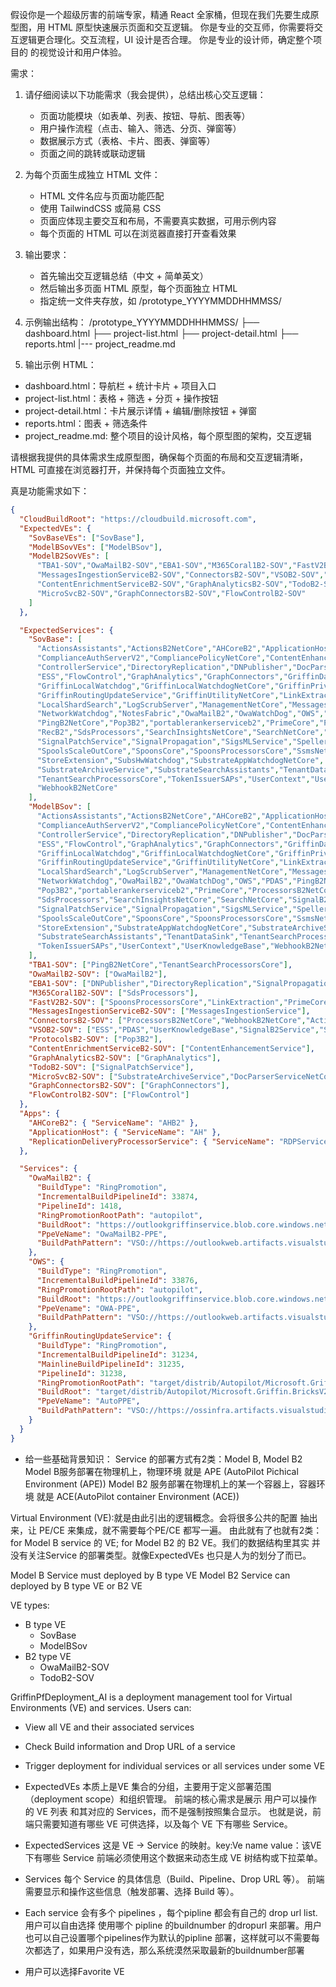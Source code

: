 假设你是一个超级厉害的前端专家，精通 React 全家桶，但现在我们先要生成原型图，用 HTML 原型快速展示页面和交互逻辑。
你是专业的交互师，你需要将交互逻辑更合理化。交互流程，UI 设计是否合理。
你是专业的设计师，确定整个项目的 的视觉设计和用户体验。

需求：
1. 请仔细阅读以下功能需求（我会提供），总结出核心交互逻辑：
   - 页面功能模块（如表单、列表、按钮、导航、图表等）
   - 用户操作流程（点击、输入、筛选、分页、弹窗等）
   - 数据展示方式（表格、卡片、图表、弹窗等）
   - 页面之间的跳转或联动逻辑

2. 为每个页面生成独立 HTML 文件：
   - HTML 文件名应与页面功能匹配
   - 使用 TailwindCSS 或简易 CSS
   - 页面应体现主要交互和布局，不需要真实数据，可用示例内容
   - 每个页面的 HTML 可以在浏览器直接打开查看效果

3. 输出要求：
   - 首先输出交互逻辑总结（中文 + 简单英文）
   - 然后输出多页面 HTML 原型，每个页面独立 HTML
   - 指定统一文件夹存放，如 /prototype_YYYYMMDDHHMMSS/

4. 示例输出结构：
/prototype_YYYYMMDDHHHMMSS/
   ├── dashboard.html
   ├── project-list.html
   ├── project-detail.html
   ├── reports.html
   |--- project_readme.md

5. 输出示例 HTML：
- dashboard.html：导航栏 + 统计卡片 + 项目入口
- project-list.html：表格 + 筛选 + 分页 + 操作按钮
- project-detail.html：卡片展示详情 + 编辑/删除按钮 + 弹窗
- reports.html：图表 + 筛选条件
- project_readme.md: 整个项目的设计风格，每个原型图的架构，交互逻辑

请根据我提供的具体需求生成原型图，确保每个页面的布局和交互逻辑清晰，HTML 可直接在浏览器打开，并保持每个页面独立文件。

真是功能需求如下：

```json
{
  "CloudBuildRoot": "https://cloudbuild.microsoft.com",
  "ExpectedVEs": {
    "SovBaseVEs": ["SovBase"],
    "ModelBSovVEs": ["ModelBSov"],
    "ModelB2SovVEs": [
      "TBA1-SOV","OwaMailB2-SOV","EBA1-SOV","M365Coral1B2-SOV","FastV2B2-SOV",
      "MessagesIngestionServiceB2-SOV","ConnectorsB2-SOV","VSOB2-SOV","ProtocolsB2-SOV",
      "ContentEnrichmentServiceB2-SOV","GraphAnalyticsB2-SOV","TodoB2-SOV",
      "MicroSvcB2-SOV","GraphConnectorsB2-SOV","FlowControlB2-SOV"
    ]
  },

  "ExpectedServices": {
    "SovBase": [
      "ActionsAssistants","ActionsB2NetCore","AHCoreB2","ApplicationHost","ClearData",
      "ComplianceAuthServerV2","CompliancePolicyNetCore","ContentEnhancementService",
      "ControllerService","DirectoryReplication","DNPublisher","DocParserServiceNetCore",
      "ESS","FlowControl","GraphAnalytics","GraphConnectors","GriffinDataBus",
      "GriffinLocalWatchdog","GriffinLocalWatchdogNetCore","GriffinPrivilegedSetupService",
      "GriffinRoutingUpdateService","GriffinUtilityNetCore","LinkExtraction",
      "LocalShardSearch","LogScrubServer","ManagementNetCore","MessagesIngestionService",
      "NetworkWatchdog","NotesFabric","OwaMailB2","OwaWatchDog","OWS","PDAS",
      "PingB2NetCore","Pop3B2","portablerankerserviceb2","PrimeCore","ProcessorsB2NetCore",
      "RecB2","SdsProcessors","SearchInsightsNetCore","SearchNetCore","SignalB2Service",
      "SignalPatchService","SignalPropagation","SigsMLService","SpellerB2SubstrateSDK",
      "SpoolsScaleOutCore","SpoonsCore","SpoonsProcessorsCore","SsmsNetCore",
      "StoreExtension","SubsHwWatchdog","SubstrateAppWatchdogNetCore",
      "SubstrateArchiveService","SubstrateSearchAssistants","TenantDataSink",
      "TenantSearchProcessorsCore","TokenIssuerSAPs","UserContext","UserKnowledgeBase",
      "WebhookB2NetCore"
    ],
    "ModelBSov": [
      "ActionsAssistants","ActionsB2NetCore","AHCoreB2","ApplicationHost","ClearData",
      "ComplianceAuthServerV2","CompliancePolicyNetCore","ContentEnhancementService",
      "ControllerService","DirectoryReplication","DNPublisher","DocParserServiceNetCore",
      "ESS","FlowControl","GraphAnalytics","GraphConnectors","GriffinDataBus",
      "GriffinLocalWatchdog","GriffinLocalWatchdogNetCore","GriffinPrivilegedSetupService",
      "GriffinRoutingUpdateService","GriffinUtilityNetCore","LinkExtraction",
      "LocalShardSearch","LogScrubServer","ManagementNetCore","MessagesIngestionService",
      "NetworkWatchdog","OwaMailB2","OwaWatchDog","OWS","PDAS","PingB2NetCore",
      "Pop3B2","portablerankerserviceb2","PrimeCore","ProcessorsB2NetCore","RecB2",
      "SdsProcessors","SearchInsightsNetCore","SearchNetCore","SignalB2Service",
      "SignalPatchService","SignalPropagation","SigsMLService","SpellerB2SubstrateSDK",
      "SpoolsScaleOutCore","SpoonsCore","SpoonsProcessorsCore","SsmsNetCore",
      "StoreExtension","SubstrateAppWatchdogNetCore","SubstrateArchiveService",
      "SubstrateSearchAssistants","TenantDataSink","TenantSearchProcessorsCore",
      "TokenIssuerSAPs","UserContext","UserKnowledgeBase","WebhookB2NetCore"
    ],
    "TBA1-SOV": ["PingB2NetCore","TenantSearchProcessorsCore"],
    "OwaMailB2-SOV": ["OwaMailB2"],
    "EBA1-SOV": ["DNPublisher","DirectoryReplication","SignalPropagation","ClearData","Ssmsnetcore","SearchInsightsNetCore"],
    "M365Coral1B2-SOV": ["SdsProcessors"],
    "FastV2B2-SOV": ["SpoonsProcessorsCore","LinkExtraction","PrimeCore"],
    "MessagesIngestionServiceB2-SOV": ["MessagesIngestionService"],
    "ConnectorsB2-SOV": ["ProcessorsB2NetCore","WebhookB2NetCore","ActionsB2NetCore","ActionsAssistants"],
    "VSOB2-SOV": ["ESS","PDAS","UserKnowledgeBase","SignalB2Service","SigsMLService"],
    "ProtocolsB2-SOV": ["Pop3B2"],
    "ContentEnrichmentServiceB2-SOV": ["ContentEnhancementService"],
    "GraphAnalyticsB2-SOV": ["GraphAnalytics"],
    "TodoB2-SOV": ["SignalPatchService"],
    "MicroSvcB2-SOV": ["SubstrateArchiveService","DocParserServiceNetCore"],
    "GraphConnectorsB2-SOV": ["GraphConnectors"],
    "FlowControlB2-SOV": ["FlowControl"]
  },
  "Apps": {
    "AHCoreB2": { "ServiceName": "AHB2" },
    "ApplicationHost": { "ServiceName": "AH" },
    "ReplicationDeliveryProcessorService": { "ServiceName": "RDPService" }
  },

  "Services": {
    "OwaMailB2": {
      "BuildType": "RingPromotion",
      "IncrementalBuildPipelineId": 33874,
      "PipelineId": 1418,
      "RingPromotionRootPath": "autopilot",
      "BuildRoot": "https://outlookgriffinservice.blob.core.windows.net/owamailb2/prod_image.txt",
      "PpeVeName": "OwaMailB2-PPE",
      "BuildPathPattern": "VSO://https://outlookweb.artifacts.visualstudio.com/DefaultCollection/_apis/drop/drops/owamailb2_ms/<BuildVersion>?root=autopilot"
    },
    "OWS": {
      "BuildType": "RingPromotion",
      "IncrementalBuildPipelineId": 33876,
      "RingPromotionRootPath": "autopilot",
      "BuildRoot": "https://outlookgriffinservice.blob.core.windows.net/ows/prod_image.txt",
      "PpeVename": "OWA-PPE",
      "BuildPathPattern": "VSO://https://outlookweb.artifacts.visualstudio.com/DefaultCollection/_apis/drop/drops/ows_ms/<BuildVersion>?root=autopilot"
    },
    "GriffinRoutingUpdateService": {
      "BuildType": "RingPromotion",
      "IncrementalBuildPipelineId": 31234,
      "MainlineBuildPipelineId": 31235,
      "PipelineId": 31238,
      "RingPromotionRootPath": "target/distrib/Autopilot/Microsoft.Griffin.BricksV2.RoutingUpdateService",
      "BuildRoot": "target/distrib/Autopilot/Microsoft.Griffin.BricksV2.RoutingUpdateService",
      "PpeVeName": "AutoPPE",
      "BuildPathPattern": "VSO://https://ossinfra.artifacts.visualstudio.com/DefaultCollection/_apis/drop/drops/secondary/OSS_RoutingPlane_Retail_Drops_Signing_Git/Sec.1.0.0.<BuildVersion>?root=/target/distrib/Autopilot/Microsoft.Griffin.BricksV2.RoutingUpdateService"
    }
  }
}

```


- 给一些基础背景知识：
Service 的部署方式有2类：Model B, Model B2
Model B服务部署在物理机上，物理环境 就是 APE (AutoPilot Pichical Environment (APE))
Model B2 服务部署在物理机上的某一个容器上，容器环境 就是 ACE(AutoPilot container Environment (ACE))

Virtual Environment (VE):就是由此引出的逻辑概念。会将很多公共的配置 抽出来，让 PE/CE 来集成，就不需要每个PE/CE 都写一遍。
由此就有了也就有2类： for Model B service 的 VE; for Model B2 的 B2 VE。我们的数据结构里其实 并没有关注Service 的部署类型。就像ExpectedVEs 也只是人为的划分了而已。

Model B Service must deployed by B type VE
Model B2 Service can deployed by B type VE or B2 VE

VE types:
- B type VE
    - SovBase
    - ModelBSov
- B2 type VE
    - OwaMailB2-SOV
    - TodoB2-SOV

GriffinPfDeployment_AI is a deployment management tool for Virtual Environments (VE) and services. Users can:
- View all VE and their associated services
- Check Build information and Drop URL of a service 
- Trigger deployment for individual services or all services under some VE 
- ExpectedVEs 
本质上是VE 集合的分组，主要用于定义部署范围（deployment scope）和组织管理。
前端的核心需求是展示 用户可以操作的 VE 列表 和其对应的 Services，而不是强制按照集合显示。
也就是说，前端只需要知道有哪些 VE 可供选择，以及每个 VE 下有哪些 Service。

- ExpectedServices
这是 VE → Service 的映射。key:Ve name value：该VE 下有哪些 Service
前端必须使用这个数据来动态生成 VE 树结构或下拉菜单。

- Services
每个 Service 的具体信息（Build、Pipeline、Drop URL 等）。
前端需要显示和操作这些信息（触发部署、选择 Build 等）。

- Each service 会有多个 pipelines ，每个pipline 都会有自己的 drop url list.用户可以自由选择 使用哪个 pipline 的buildnumber 的dropurl 来部署。用户也可以自己设置哪个pipelines作为默认的pipline 部署，这样就可以不需要每次都选了，如果用户没有选，那么系统漠然采取最新的buildnumber部署


- 用户可以选择Favorite VE


